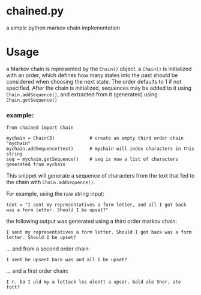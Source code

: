 chained.py
=========

a simple python markov chain implementation

Usage
=====

a Markov chain is represented by the `Chain()` object. a `Chain()` is initialized 
with an order, which defines how many states into the past should be considered 
when choosing the next state. The order defaults to 1 if not specified. After the 
chain is initialized, sequences may be added to it using `Chain.addSequence()`, 
and extracted from it (generated) using `Chain.getSequence()`

### example:
    from chained import Chain

    mychain = Chain(3)             # create an empty third order chain "mychain"
    mychain.addSequence(text)      # mychain will index characters in this string
    seq = mychain.getSequence()    # seq is now a list of characters generated from mychain

This snippet will generate a sequence of characters from the text that fed to the chain with `Chain.addSequence()`. 

For example, using the raw string input:

    text = "I sent my representatives a form letter, and all I got back was a form letter. Should I be upset?"

the following output was generated using a third order markov chain:

    I sent my representatives a form letter. Should I got back was a form letter. Should I be upset?

... and from a second order chain:

    I sent be upsent back was and all I be upset?

... and a first order chain:

    I r. ba I uld my a lettack les ulentt a upser. bald ale Shor, ate fott?


